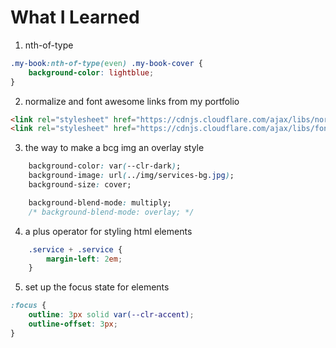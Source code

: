 # What I Learned

1) nth-of-type

```css
.my-book:nth-of-type(even) .my-book-cover {
    background-color: lightblue;  
}
```

2) normalize and font awesome links from my portfolio

```html
<link rel="stylesheet" href="https://cdnjs.cloudflare.com/ajax/libs/normalize/7.0.0/normalize.min.css">
<link rel="stylesheet" href="https://cdnjs.cloudflare.com/ajax/libs/font-awesome/5.11.2/css/all.css" integrity="sha256-46qynGAkLSFpVbEBog43gvNhfrOj+BmwXdxFgVK/Kvc=" crossorigin="anonymous" />
```

3) the way to make a bcg img an overlay style

```css
    background-color: var(--clr-dark);
    background-image: url(../img/services-bg.jpg);
    background-size: cover;

    background-blend-mode: multiply;
    /* background-blend-mode: overlay; */
```

4) a plus operator for styling html elements

```css
    .service + .service {
        margin-left: 2em;
    }
```

5) set up the focus state for elements

```css
:focus {
    outline: 3px solid var(--clr-accent);
    outline-offset: 3px;
}
```